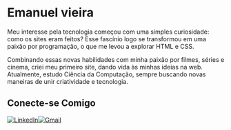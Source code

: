 
# Emanuel vieira
Meu interesse pela tecnologia começou com uma simples curiosidade: como os sites eram feitos? Esse fascínio logo se transformou em uma paixão por programação, o que me levou a explorar HTML e CSS.

Combinando essas novas habilidades com minha paixão por filmes, séries e cinema, criei meu primeiro site, dando vida às minhas ideias na web. Atualmente, estudo Ciência da Computação, sempre buscando novas maneiras de unir criatividade e tecnologia.





## Conecte-se Comigo
[![LinkedIn](https://img.shields.io/badge/LinkedIn-0077B5?style=for-the-badge&logo=linkedin&logoColor=white)](https://www.linkedin.com/in/emanuel-vieira-52112b20b/)[![Gmail](https://img.shields.io/badge/Gmail-D14836?style=for-the-badge&logo=gmail&logoColor=white)](https://mail.google.com/mail/u/2/#inbox?compose=GTvVlcSMTtQKPJNWzmswTVLCxtcPVrtsCfGrbdFdNtdSWLpqDnvlbbCZFfxcFrgxWnPqHJjVrglrS)



